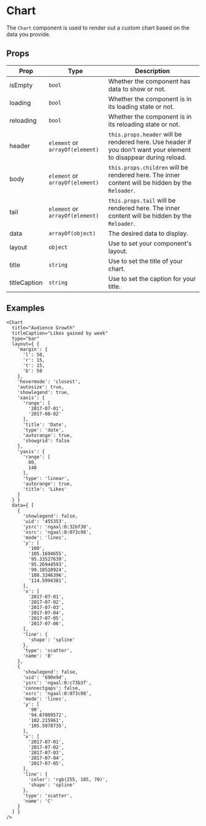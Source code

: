 # Chart

The `Chart` component is used to render out a custom chart based on the data you provide.

## Props

| Prop | Type | Description |
| ---- | ---- | ----------- |
| isEmpty | `bool` | Whether the component has data to show or not. |
| loading | `bool` | Whether the component is in its loading state or not. |
| reloading | `bool` | Whether the component is in its reloading state or not. |
| header | `element` or `arrayOf(element)` | `this.props.header` will be rendered here. Use header if you don't want your element to disappear during reload. |
| body | `element` or `arrayOf(element)` | `this.props.children` will be rendered here. The inner content will be hidden by the `Reloader`. |
| tail | `element` or `arrayOf(element)` | `this.props.tail` will be rendered here. The inner content will be hidden by the `Reloader`. |
| data | `arrayOf(object)` | The desired data to display. |
| layout | `object` | Use to set your component's layout. |
| title | `string` | Use to set the title of your chart. |
| titleCaption | `string` | Use to set the caption for your title. |

## Examples

```
<Chart
  title="Audience Growth"
  titleCaption="Likes gained by week"
  type="bar"
  layout={ {
    'margin': {
      'l': 50,
      'r': 15,
      't': 15,
      'b': 50
    },
    'hovermode': 'closest',
    'autosize': true,
    'showlegend': true,
    'xaxis': {
      'range': [
        '2017-07-01',
        '2017-08-02'
      ],
      'title': 'Date',
      'type': 'date',
      'autorange': true,
      'showgrid': false
    },
    'yaxis': {
      'range': [
        80,
        140
      ],
      'type': 'linear',
      'autorange': true,
      'title': 'Likes'
    }
  } }
  data={ [
    {
      'showlegend': false,
      'uid': '455353',
      'ysrc': 'ngaal:0:32bf30',
      'xsrc': 'ngaal:0:073c98',
      'mode': 'lines',
      'y': [
        '100',
        '105.1694655',
        '95.33527639',
        '95.26944593',
        '99.18510924',
        '108.3346396',
        '114.5994381',
      ],
      'x': [
        '2017-07-01',
        '2017-07-02',
        '2017-07-03',
        '2017-07-04',
        '2017-07-05',
        '2017-07-06',
      ],
      'line': {
        'shape': 'spline'
      },
      'type': 'scatter',
      'name': 'B'
    },
    {
      'showlegend': false,
      'uid': '690e9d',
      'ysrc': 'ngaal:0:c73b3f',
      'connectgaps': false,
      'xsrc': 'ngaal:0:073c98',
      'mode': 'lines',
      'y': [
        '90',
        '94.67009572',
        '102.215961',
        '105.5978735',
      ],
      'x': [
        '2017-07-01',
        '2017-07-02',
        '2017-07-03',
        '2017-07-04',
        '2017-07-05',
      ],
      'line': {
        'color': 'rgb(255, 185, 70)',
        'shape': 'spline'
      },
      'type': 'scatter',
      'name': 'C'
    }
  ] }
/>
```
